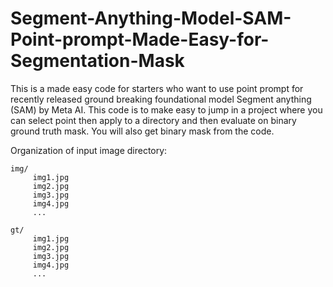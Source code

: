 # Segment-Anything-Model-SAM-Point-prompt-Made-Easy-for-Segmentation-Mask
This is a made easy code for starters who want to use point prompt for recently released ground breaking foundational model Segment anything (SAM) by Meta AI. This code is to make easy to jump in a project where you can select point then apply to a directory and then evaluate on binary ground truth mask. You will also get binary mask from the code.


Organization of input image directory:
```
img/
     img1.jpg
     img2.jpg
     img3.jpg
     img4.jpg
     ...

gt/
     img1.jpg
     img2.jpg
     img3.jpg
     img4.jpg
     ...
```
